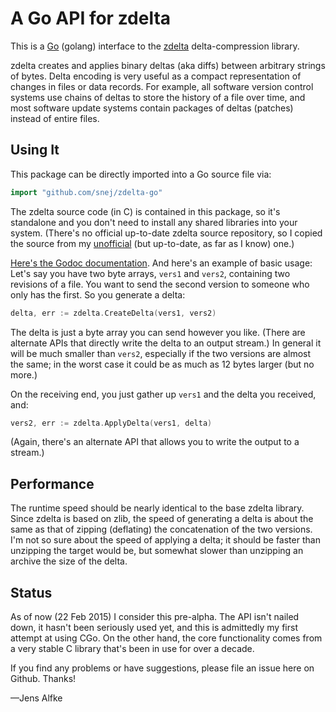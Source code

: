 # A Go API for zdelta

This is a [Go](http://golang.org) (golang) interface to the [zdelta](http://cis.poly.edu/zdelta/) delta-compression library.

zdelta creates and applies binary deltas (aka diffs) between arbitrary strings of bytes. 
Delta encoding is very useful as a compact representation of changes in files or data records. 
For example, all software version control systems use chains of deltas to store the history of a file over time, 
and most software update systems contain packages of deltas (patches) instead of entire files.

## Using It

This package can be directly imported into a Go source file via:
```go
import "github.com/snej/zdelta-go"
```

The zdelta source code (in C) is contained in this package, so it's standalone and you don't need to install any shared libraries into your system.  (There's no official up-to-date zdelta source repository, so I copied the source from my [unofficial](https://github.com/snej/zdelta) (but up-to-date, as far as I know) one.)

[Here's the Godoc documentation](https://godoc.org/github.com/snej/zdelta-go). And here's an example of basic usage: Let's say you have two byte arrays, `vers1` and `vers2`, containing two revisions of a file. You want to send the second version to someone who only has the first. So you generate a delta:

```go
delta, err := zdelta.CreateDelta(vers1, vers2)
```

The delta is just a byte array you can send however you like. (There are alternate APIs that directly write the delta to an output stream.) In general it will be much smaller than `vers2`, especially if the two versions are almost the same; in the worst case it could be as much as 12 bytes larger (but no more.)

On the receiving end, you just gather up `vers1` and the delta you received, and:

```go
vers2, err := zdelta.ApplyDelta(vers1, delta)
```

(Again, there's an alternate API that allows you to write the output to a stream.)

## Performance

The runtime speed should be nearly identical to the base zdelta library. Since zdelta is based on zlib, the speed of generating a delta is about the same as that of zipping (deflating) the concatenation of the two versions. I'm not so sure about the speed of applying a delta; it should be faster than unzipping the target would be, but somewhat slower than unzipping an archive the size of the delta. 

## Status

As of now (22 Feb 2015) I consider this pre-alpha. The API isn't nailed down, it hasn't been seriously used yet, and this is admittedly my first attempt at using CGo. On the other hand, the core functionality comes from a very stable C library that's been in use for over a decade.

If you find any problems or have suggestions, please file an issue here on Github. Thanks!

—Jens Alfke